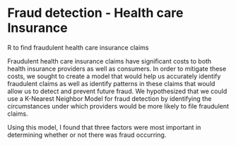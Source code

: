 # Fraud detection - Health care Insurance
R to find fraudulent health care insurance claims

Fraudulent health care insurance claims have significant costs to both health insurance providers as well as consumers. In order to mitigate these costs, we sought to create a model that would help us accurately identify fraudulent claims as well as identify patterns in these claims that would allow us to detect and prevent future fraud. We hypothesized that we could use a K-Nearest Neighbor Model for fraud detection by identifying the circumstances under which providers would be more likely to file fraudulent claims.

Using this model, I found that three factors were most important in determining whether or not there was fraud occurring.
